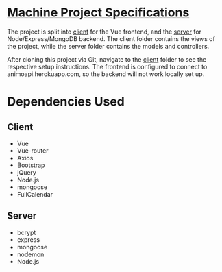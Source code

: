 # [Machine Project Specifications](Group7%20S11%20MP%20Specifications.pdf)

The project is split into [client](./client) for the Vue frontend, and the [server](./server) for Node/Express/MongoDB backend. The client folder contains the views of the project, while the server folder contains the models and controllers. 

After cloning this project via Git, navigate to the [client](./client) folder to see the respective setup instructions.
The frontend is configured to connect to animoapi.herokuapp.com, so the backend will not work locally set up.

# Dependencies Used
## Client
- Vue
- Vue-router
- Axios
- Bootstrap
- jQuery
- Node.js
- mongoose
- FullCalendar

## Server
- bcrypt
- express
- mongoose
- nodemon
- Node.js
